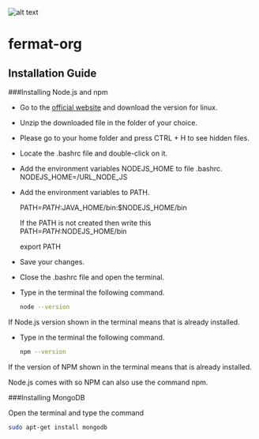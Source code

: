 ![alt text](https://github.com/bitDubai/media-kit/blob/master/Readme%20Image/Fermat%20Logotype/Fermat_Logo_3D.png "Fermat Logo")

# fermat-org

## Installation Guide

###Installing Node.js and npm

* Go to the [official website](https://nodejs.org/en/) and download the version for linux.

* Unzip the downloaded file in the folder of your choice.

* Please go to your home folder and press CTRL + H to see hidden files.

* Locate the .bashrc file and double-click on it.

* Add the environment variables NODEJS_HOME to file .bashrc.
	NODEJS_HOME=/URL_NODE_JS

* Add the environment variables to PATH.
	
	PATH=$PATH:$JAVA_HOME/bin:$NODEJS_HOME/bin

	If the PATH is not created then write this
	PATH=$PATH:$NODEJS_HOME/bin
	
	export PATH

* Save your changes.

* Close the .bashrc file and open the terminal.

* Type in the terminal the following command.

	```bash
	node --version
	```
If Node.js version shown in the terminal means that is already installed.

* Type in the terminal the following command.
	```bash
	npm --version
	```
If the version of NPM shown in the terminal means that is already installed.

Node.js comes with so NPM can also use the command npm.

###Installing MongoDB

Open the terminal and type the command
```bash
sudo apt-get install mongodb
```
